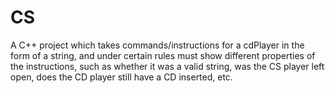 # CS
A C++ project which takes commands/instructions for a cdPlayer in the form of a string, and under certain rules must show different properties of the instructions, such as whether it was a valid string, was the CS player left open, does the CD player still have a CD inserted, etc.
